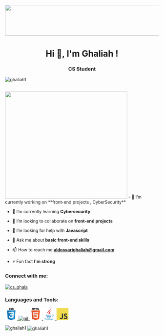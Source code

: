 <img src="https://th.bing.com/th/id/OIP.CXSqCBP6mOAehAace2FpDQHaEo?rs=1&pid=ImgDetMain" width=700px height=100px />
<br>
<h1 align="center">Hi 👋, I'm Ghaliah !</h1>
<h3 align="center">CS Student</h3>

<p align="left"> <img src="https://komarev.com/ghpvc/?username=ghaliah1&label=Profile%20views&color=0e75b6&style=flat" alt="ghaliah1" /> </p>
 
<br>
<img src="https://d3npc921eoaj06.cloudfront.net/wp-content/uploads/2017/11/29102556/API-management-soluzioni.jpg" width=400 height=350 align=right/>
- 🔭 I’m currently working on **front-end projects , CyberSecurity**

- 🌱 I’m currently learning **Cybersecurity**

- 👯 I’m looking to collaborate on **front-end projects**

- 🤝 I’m looking for help with **Javascript**

- 💬 Ask me about **basic front-end skills**

- 📫 How to reach me **aldossarighaliah@gmail.com**

- ⚡ Fun fact **I'm strong**

<h3 align="left">Connect with me:</h3>
<p align="left">
<a href="https://twitter.com/cs_ghala" target="blank"><img align="center" src="https://raw.githubusercontent.com/rahuldkjain/github-profile-readme-generator/master/src/images/icons/Social/twitter.svg" alt="cs_ghala" height="30" width="40" /></a>
</p>

<h3 align="left">Languages and Tools:</h3>
<p align="left"> <a href="https://www.w3schools.com/css/" target="_blank" rel="noreferrer"> <img src="https://raw.githubusercontent.com/devicons/devicon/master/icons/css3/css3-original-wordmark.svg" alt="css3" width="40" height="40"/> </a> <a href="https://git-scm.com/" target="_blank" rel="noreferrer"> <img src="https://www.vectorlogo.zone/logos/git-scm/git-scm-icon.svg" alt="git" width="40" height="40"/> </a> <a href="https://www.w3.org/html/" target="_blank" rel="noreferrer"> <img src="https://raw.githubusercontent.com/devicons/devicon/master/icons/html5/html5-original-wordmark.svg" alt="html5" width="40" height="40"/> </a> <a href="https://www.java.com" target="_blank" rel="noreferrer"> <img src="https://raw.githubusercontent.com/devicons/devicon/master/icons/java/java-original.svg" alt="java" width="40" height="40"/> </a> <a href="https://developer.mozilla.org/en-US/docs/Web/JavaScript" target="_blank" rel="noreferrer"> <img src="https://raw.githubusercontent.com/devicons/devicon/master/icons/javascript/javascript-original.svg" alt="javascript" width="40" height="40"/> </a> </p>

<p><img align="left" src="https://github-readme-stats.vercel.app/api/top-langs?username=ghaliah1&show_icons=true&locale=en&layout=compact" alt="ghaliah1" /></p>

<p>&nbsp;<img align="center" src="https://github-readme-stats.vercel.app/api?username=ghaliah1&show_icons=true&locale=en" alt="ghaliah1" /></p>
